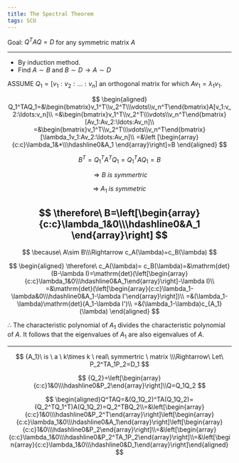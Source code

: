 ```yaml
---
title: The Spectral Theorem
tags: SCU
---
```



Goal: $Q^TAQ=D$ for any symmetric matrix $A$

---

- By induction method.
- Find $A\sim B$ and $B\sim D\longrightarrow A\sim D$

ASSUME $Q_1=[v_1:v_2:\ldots:v_n]$ an orthogonal matrix for which $Av_1=\lambda_1v_1$.

$$
\begin{aligned}
Q_1^TAQ_1=&\begin{bmatrix}v_1^T\\v_2^T\\\vdots\\v_n^T\end{bmatrix}A[v_1:v_2:\ldots:v_n]\\
=&\begin{bmatrix}v_1^T\\v_2^T\\\vdots\\v_n^T\end{bmatrix}[Av_1:Av_2:\ldots:Av_n]\\
=&\begin{bmatrix}v_1^T\\v_2^T\\\vdots\\v_n^T\end{bmatrix}[\lambda_1v_1:Av_2:\ldots:Av_n]\\
=&\left [\begin{array}{c:c}\lambda_1&*\\\hdashline0&A_1 \end{array}\right]=B
\end{aligned}
$$

$$
B^T=Q_1^TA^TQ_1=Q_1^TAQ_1=B
$$

$$
\Rightarrow B\ is\ symmertric
$$

$$
\Rightarrow\ A_1\ is \ symmetric
$$

$$
\therefore\ B=\left[\begin{array}{c:c}\lambda_1&0\\\hdashline0&A_1 \end{array}\right]
$$
---
$$
\because\ A\sim B\\\Rightarrow c_A(\lambda)=c_B(\lambda)
$$

$$
\begin{aligned}
\therefore\ c_A(\lambda)= c_B(\lambda)=&\mathrm{det}(B-\lambda I)=\mathrm{det}(\left[\begin{array}{c:c}\lambda_1&0\\\hdashline0&A_1\end{array}\right]-\lambda I)\\
=&\mathrm{det}(\left[\begin{array}{c:c}\lambda_1-\lambda&0\\\hdashline0&A_1-\lambda I'\end{array}\right])\\
=&(\lambda_1-\lambda)\mathrm{det}(A_1-\lambda I')\\
=&(\lambda_1-\lambda)c_{A_1}(\lambda)
\end{aligned}
$$

$\therefore$ The characteristic polynomial of $A_1$ divides the characteristic polynomial of $A$. It follows that the eigenvalues of $A_1$ are also eigenvalues of $A$. 

---

$$
{A_1}\ is \ a \ k\times k \ real\  symmertric \ matrix \\\Rightarrow\ Let\  P_2^TA_1P_2=D_1
$$

$$
{Q_2}=\left[\begin{array}{c:c}1&0\\\hdashline0&P_2\end{array}\right]\\Q=Q_1Q_2
$$

$$
\begin{aligned}Q^TAQ=&(Q_1Q_2)^TA(Q_1Q_2)=(Q_2^TQ_1^T)A(Q_1Q_2)=Q_2^TBQ_2\\=&\left[\begin{array}{c:c}1&0\\\hdashline0&P_2^T\end{array}\right]\left[\begin{array}{c:c}\lambda_1&0\\\hdashline0&A_1\end{array}\right]\left[\begin{array}{c:c}1&0\\\hdashline0&P_2\end{array}\right]\\=&\left[\begin{array}{c:c}\lambda_1&0\\\hdashline0&P_2^TA_1P_2\end{array}\right]\\=&\left[\begin{array}{c:c}\lambda_1&0\\\hdashline0&D_1\end{array}\right]\end{aligned}
$$
